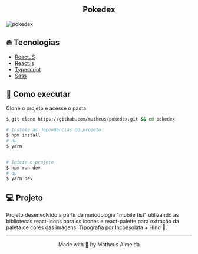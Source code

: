 <h2 align="center">Pokedex</h2>

![pokedex](https://i.ibb.co/xSJDXtP/Pokemon-App.png)

## 🔥️ Tecnologias

- [ReactJS](https://reactjs.org/)
- [React.js](https://nextjs.org/)
- [Typescript](https://www.typescriptlang.org/)
- [Sass](https://sass-lang.com/)

## 🚀 Como executar

Clone o projeto e acesse o pasta

```bash
$ git clone https://github.com/mutheus/pokedex.git && cd pokedex

# Instale as dependências do projeto
$ npm install
# ou
$ yarn


# Inicie o projeto
$ npm run dev
# ou
$ yarn dev
```

## 💻️ Projeto

Projeto desenvolvido a partir da metodologia "mobile fist" utilizando as bibliotecas react-icons para os ícones e react-palette para extração da paleta de cores das imagens. Tipografia por Inconsolata + Hind 🖤.

<hr>

<p align="center">
Made with 🖤 by Matheus Almeida
</p>
